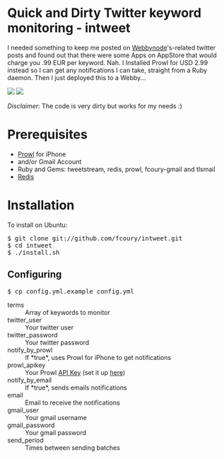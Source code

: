 # Quick and Dirty Twitter keyword monitoring - intweet

I needed something to keep me posted on <a href="http://webbynode.com">Webbynode</a>'s-related twitter posts and found out that there were some Apps on AppStore that would charge you .99 EUR per keyword. Nah. I Installed Prowl for USD 2.99 instead so I can get any notifications I can take, straight from a Ruby daemon. Then I just deployed this to a Webby...

<img src="http://fcoury.info/intweet.jpg">
<img src="http://fcoury.info/intweet-prowl.jpg">

*Disclaimer:* The code is very dirty but works for my needs :)

# Prerequisites

* <a href="http://prowl.weks.net/">Prowl</a> for iPhone
* and/or Gmail Account
* Ruby and Gems: tweetstream, redis, prowl, fcoury-gmail and tlsmail
* <a href="http://code.google.com/p/redis/">Redis</a>

# Installation

To install on Ubuntu:

<pre>
$ git clone git://github.com/fcoury/intweet.git
$ cd intweet
$ ./install.sh
</pre>

## Configuring

<pre>
$ cp config.yml.example config.yml
</pre>

<dl>
  <dt>terms</dt>
  <dd>Array of keywords to monitor</dd>
  <dt>twitter_user</dt>
  <dd>Your twitter user</dd>
  <dt>twitter_password</dt>
  <dd>Your twitter password</dd>
  <dt>notify_by_prowl</dt>
  <dd>If *true*, uses Prowl for iPhone to get notifications</dd>
  <dt>prowl_apikey</dt>
  <dd>Your Prowl <a href="http://prowl.weks.net/api.php">API Key</a> (set it up <a href="https://prowl.weks.net/settings.php">here</a>)</dd>
  <dt>notify_by_email</dt>
  <dd>If *true*, sends emails notifications</dd>
  <dt>email</dt>
  <dd>Email to receive the notifications</dd>
  <dt>gmail_user</dt>
  <dd>Your gmail username</dd>
  <dt>gmail_password</dt>
  <dd>Your gmail password</dd>
  <dt>send_period</dt>
  <dd>Times between sending batches</dd>
</dl>  
